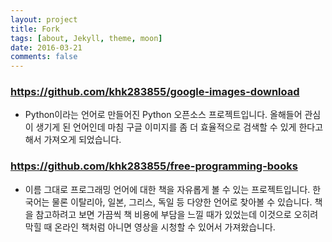 ```yaml
---
layout: project
title: Fork
tags: [about, Jekyll, theme, moon]
date: 2016-03-21
comments: false
---
```


### https://github.com/khk283855/google-images-download

*  Python이라는 언어로 만들어진 Python 오픈소스 프로젝트입니다. 올해들어 관심이 생기게 된 언어인데 마침 구글 이미지를 좀 더 효율적으로 검색할 수 있게 한다고 해서 가져오게 되었습니다.


### https://github.com/khk283855/free-programming-books

* 이름 그대로 프로그래밍 언어에 대한 책을 자유롭게 볼 수 있는 프로젝트입니다. 한국어는 물론 이탈리아, 일본, 그리스, 독일 등 다양한 언어로 찾아볼 수 있습니다. 책을 참고하려고 보면 가끔씩 책 비용에 부담을 느낄 때가 있었는데 이것으로 오히려 막힐 때 온라인 책처럼 아니면 영상을 시청할 수 있어서 가져왔습니다.
